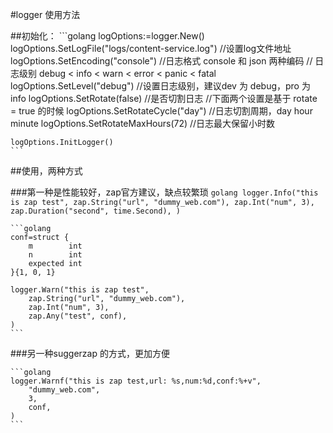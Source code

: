 #logger 使用方法

##初始化：
    ```golang
    logOptions:=logger.New()
	logOptions.SetLogFile("logs/content-service.log") //设置log文件地址
	logOptions.SetEncoding("console") //日志格式 console 和 json 两种编码
    // 日志级别 debug < info < warn < error < panic < fatal
	logOptions.SetLevel("debug") //设置日志级别，建议dev 为 debug，pro 为 info
    logOptions.SetRotate(false) //是否切割日志
    //下面两个设置是基于 rotate = true 的时候
    logOptions.SetRotateCycle("day") //日志切割周期，day hour minute
    logOptions.SetRotateMaxHours(72) //日志最大保留小时数

	logOptions.InitLogger()
    ```

##使用，两种方式

###第一种是性能较好，zap官方建议，缺点较繁琐
    ```golang
    logger.Info("this is zap test",
        zap.String("url", "dummy_web.com"),
        zap.Int("num", 3),
        zap.Duration("second", time.Second),
    )
    ```

    ```golang
    conf=struct {
        m        int
        n        int
        expected int
    }{1, 0, 1}
        
    logger.Warn("this is zap test",
        zap.String("url", "dummy_web.com"),
        zap.Int("num", 3),
        zap.Any("test", conf),
    )
    ```

###另一种suggerzap 的方式，更加方便

    ```golang
    logger.Warnf("this is zap test,url: %s,num:%d,conf:%+v",
        "dummy_web.com",
        3,
        conf,
    )
    ```


    